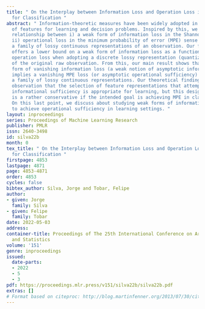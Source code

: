 ```yaml
---
title: " On the Interplay between Information Loss and Operation Loss in Representations
  for Classification "
abstract: " Information-theoretic measures have been widely adopted in the design
  of features for learning and decision problems. Inspired by this, we look at the
  relationship between i) a weak form of information loss in the Shannon sense and
  ii) operational loss in the minimum probability of error (MPE) sense when considering
  a family of lossy continuous representations of an observation. Our first result
  offers a lower bound on a weak form of information loss as a function of its respective
  operation loss when adopting a discrete lossy representation (quantization) instead
  of the original raw observation. From this, our main result shows that a specific
  form of vanishing information loss (a weak notion of asymptotic informational sufficiency)
  implies a vanishing MPE loss (or asymptotic operational sufficiency) when considering
  a family of lossy continuous representations. Our theoretical findings support the
  observation that the selection of feature representations that attempt to capture
  informational sufficiency is appropriate for learning, but this design principle
  is a rather conservative if the intended goal is achieving MPE in classification.
  On this last point, we discuss about studying weak forms of informational sufficiencies
  to achieve operational sufficiency in learning settings. "
layout: inproceedings
series: Proceedings of Machine Learning Research
publisher: PMLR
issn: 2640-3498
id: silva22b
month: 0
tex_title: " On the Interplay between Information Loss and Operation Loss in Representations
  for Classification "
firstpage: 4853
lastpage: 4871
page: 4853-4871
order: 4853
cycles: false
bibtex_author: Silva, Jorge and Tobar, Felipe
author:
- given: Jorge
  family: Silva
- given: Felipe
  family: Tobar
date: 2022-05-03
address:
container-title: Proceedings of The 25th International Conference on Artificial Intelligence
  and Statistics
volume: '151'
genre: inproceedings
issued:
  date-parts:
  - 2022
  - 5
  - 3
pdf: https://proceedings.mlr.press/v151/silva22b/silva22b.pdf
extras: []
# Format based on citeproc: http://blog.martinfenner.org/2013/07/30/citeproc-yaml-for-bibliographies/
---
```

